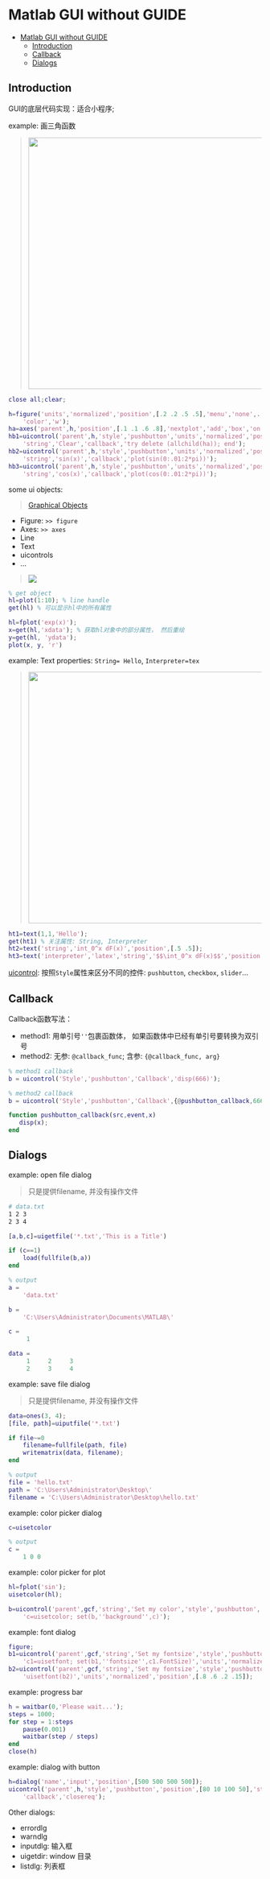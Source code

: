 # Matlab GUI without GUIDE

- [Matlab GUI without GUIDE](#matlab-gui-without-guide)
  - [Introduction](#introduction)
  - [Callback](#callback)
  - [Dialogs](#dialogs)

## Introduction

GUI的底层代码实现：适合小程序;

example: 画三角函数
> <img src="res/gui02.png" width="500">

```matlab
close all;clear;

h=figure('units','normalized','position',[.2 .2 .5 .5],'menu','none',...
    'color','w');
ha=axes('parent',h,'position',[.1 .1 .6 .8],'nextplot','add','box','on');
hb1=uicontrol('parent',h,'style','pushbutton','units','normalized','position',[.8 .2 .2 .15],...
    'string','Clear','callback','try delete (allchild(ha)); end');
hb2=uicontrol('parent',h,'style','pushbutton','units','normalized','position',[.8 .4 .2 .15],...
    'string','sin(x)','callback','plot(sin(0:.01:2*pi))');
hb3=uicontrol('parent',h,'style','pushbutton','units','normalized','position',[.8 .6 .2 .15],...
    'string','cos(x)','callback','plot(cos(0:.01:2*pi))');
```

some ui objects:
> [Graphical Objects](https://www.mathworks.com/help/matlab/graphics-object-properties.html)  
- Figure: `>> figure`
- Axes: `>> axes`
- Line
- Text
- uicontrols
- ...
> ![](res/gui03.png)

```matlab
% get object
hl=plot(1:10); % line handle
get(hl) % 可以显示hl中的所有属性
```

```matlab
hl=fplot('exp(x)');
x=get(hl,'xdata'); % 获取hl对象中的部分属性， 然后重绘
y=get(hl, 'ydata');
plot(x, y, 'r')
```

example: Text properties: `String= Hello`, `Interpreter=tex`
> <img src="res/gui04.png" width="500">

```matlab
ht1=text(1,1,'Hello');
get(ht1) % 关注属性: String, Interpreter
ht2=text('string','int_0^x dF(x)','position',[.5 .5]);
ht3=text('interpreter','latex','string','$$\int_0^x dF(x)$$','position',[.2 .2]);
```

[uicontrol](https://www.mathworks.com/help/matlab/ref/uicontrol.html): 按照`Style`属性来区分不同的控件: `pushbutton`, `checkbox`, `slider`...

## Callback

Callback函数写法：
- method1: 用单引号`''`包裹函数体， 如果函数体中已经有单引号要转换为双引号
- method2: 无参: `@callback_func`; 含参: `{@callback_func, arg}`

```matlab
% method1 callback
b = uicontrol('Style','pushbutton','Callback','disp(666)');
```

```matlab
% method2 callback
b = uicontrol('Style','pushbutton','Callback',{@pushbutton_callback,666});

function pushbutton_callback(src,event,x)
   disp(x);
end
```

## Dialogs

example: open file dialog
> 只是提供filename, 并没有操作文件

```bash
# data.txt
1 2 3
2 3 4
```

```matlab
[a,b,c]=uigetfile('*.txt','This is a Title')

if (c==1)
    load(fullfile(b,a))
end

% output
a =
    'data.txt'

b =
    'C:\Users\Administrator\Documents\MATLAB\'

c =
     1

data =
     1     2     3
     2     3     4
```

example: save file dialog
> 只是提供filename, 并没有操作文件

```matlab
data=ones(3, 4);
[file, path]=uiputfile('*.txt')

if file~=0
    filename=fullfile(path, file)
    writematrix(data, filename); 
end

% output
file = 'hello.txt'
path = 'C:\Users\Administrator\Desktop\'
filename = 'C:\Users\Administrator\Desktop\hello.txt'
```

example: color picker dialog

```matlab
c=uisetcolor

% output
c = 
    1 0 0
```

example: color picker for plot

```matlab
hl=fplot('sin');
uisetcolor(hl);
```

```matlab
b=uicontrol('parent',gcf,'string','Set my color','style','pushbutton','callback',...
    'c=uisetcolor; set(b,''background'',c)');
```

example: font dialog

```matlab
figure;
b1=uicontrol('parent',gcf,'string','Set my fontsize','style','pushbutton','callback',...
    'c1=uisetfont; set(b1,''fontsize'',c1.FontSize)','units','normalized','position',[.8 .4 .2 .15]);
b2=uicontrol('parent',gcf,'string','Set my fontsize','style','pushbutton','callback',...
    'uisetfont(b2)','units','normalized','position',[.8 .6 .2 .15]);
```

example: progress bar

```matlab
h = waitbar(0,'Please wait...');
steps = 1000;
for step = 1:steps
    pause(0.001)
    waitbar(step / steps)
end
close(h) 
```

example: dialog with button

```matlab
h=dialog('name','input','position',[500 500 500 500]);
uicontrol('parent',h,'style','pushbutton','position',[80 10 100 50],'string','OK',...
    'callback','closereq');
```

Other dialogs:
- errordlg
- warndlg
- inputdlg: 输入框
- uigetdir: window 目录
- listdlg: 列表框